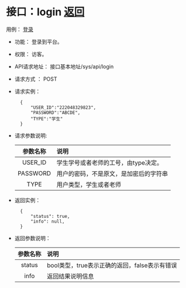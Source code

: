 ﻿<!-- markdownlint-disable MD033-->
<!-- 禁止MD033类型的警告 https://www.npmjs.com/package/markdownlint -->

# 接口：login  [返回](../README.md)
用例： [登录](../用例/Login_in.md)

- 功能：
    登录到平台。
    
- 权限：
    访客。    
    
- API请求地址： 
    接口基本地址/sys/api/login

- 请求方式 ：
    POST

- 请求实例：

        {
            "USER_ID":"222048329823",
            "PASSWORD":"ABCDE",
            "TYPE":"学生"
        }
        
- 请求参数说明:        

  |参数名称|说明|
  |:---------:|:--------------------------------------------------------|      
  |USER_ID|学生学号或者老师的工号，由type决定。|
  |PASSWORD|用户的密码，不是原文，是加密后的字符串| 
  |TYPE|用户类型，学生或者老师|
  
- 返回实例：

        { 
            "status": true,
            "info": null,    
        }
 
- 返回参数说明：    
 
  |参数名称|说明|
  |:---------:|:--------------------------------------------------------|      
  |status|bool类型，true表示正确的返回，false表示有错误|
  |info|返回结果说明信息|


